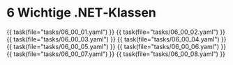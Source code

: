 # 6 Wichtige .NET‑Klassen

{{ task(file="tasks/06_00_01.yaml") }}
{{ task(file="tasks/06_00_02.yaml") }}
{{ task(file="tasks/06_00_03.yaml") }}
{{ task(file="tasks/06_00_04.yaml") }}
{{ task(file="tasks/06_00_05.yaml") }}
{{ task(file="tasks/06_00_06.yaml") }}
{{ task(file="tasks/06_00_07.yaml") }}
{{ task(file="tasks/06_00_08.yaml") }}
